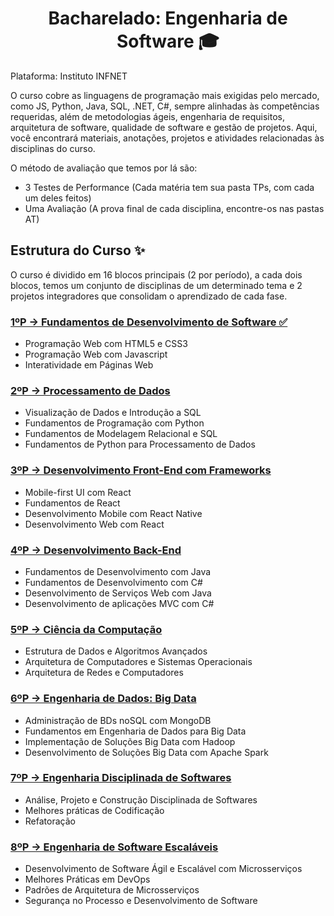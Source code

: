 <h1 align=center> Bacharelado: Engenharia de Software 🎓 </h1>

Plataforma: Instituto INFNET

O curso cobre as linguagens de programação mais exigidas pelo mercado, como JS, Python, Java, SQL, .NET, C#, sempre alinhadas às competências requeridas, além de metodologias ágeis, engenharia de requisitos, arquitetura de software, qualidade de software e gestão de projetos. Aqui, você encontrará materiais, anotações, projetos e atividades relacionadas às disciplinas do curso.

O método de avaliação que temos por lá são:
  - 3 Testes de Performance (Cada matéria tem sua pasta TPs, com cada um deles feitos)
  - Uma Avaliação (A prova final de cada disciplina, encontre-os nas pastas AT)

<h2> Estrutura do Curso ✨ </h2>

O curso é dividido em 16 blocos principais (2 por período), a cada dois blocos, temos um conjunto de disciplinas de um determinado tema e 2 projetos integradores que consolidam o aprendizado de cada fase.

<h3><a href="./1ºP - Fundamentos de Desenvolvimento de Software">1ºP -> Fundamentos de Desenvolvimento de Software ✅ </a></h3>

  - Programação Web com HTML5 e CSS3
  - Programação Web com Javascript
  - Interatividade em Páginas Web

<h3><a href="./2ºP - Processamento de Dados">2ºP -> Processamento de Dados </a></h3>

  - Visualização de Dados e Introdução a SQL
  - Fundamentos de Programação com Python
  - Fundamentos de Modelagem Relacional e SQL
  - Fundamentos de Python para Processamento de Dados

<h3><a href="./3ºP - Desenvolvimento Front-End com Frameworks">3ºP -> Desenvolvimento Front-End com Frameworks </a></h3>

  - Mobile-first UI com React
  - Fundamentos de React
  - Desenvolvimento Mobile com React Native
  - Desenvolvimento Web com React

<h3><a href="./4ºP - Desenvolvimento Back-End">4ºP -> Desenvolvimento Back-End </a></h3>

  - Fundamentos de Desenvolvimento com Java
  - Fundamentos de Desenvolvimento com C#
  - Desenvolvimento de Serviços Web com Java
  - Desenvolvimento de aplicações MVC com C#

<h3><a href="./5ºP - Ciência da Computação">5ºP -> Ciência da Computação </a></h3>

  - Estrutura de Dados e Algoritmos Avançados
  - Arquitetura de Computadores e Sistemas Operacionais
  - Arquitetura de Redes e Computadores

<h3><a href="./6ºP - Engenharia de Dados - Big Data">6ºP -> Engenharia de Dados: Big Data </a></h3>

  - Administração de BDs noSQL com MongoDB
  - Fundamentos em Engenharia de Dados para Big Data
  - Implementação de Soluções Big Data com Hadoop
  - Desenvolvimento de Soluções Big Data com Apache Spark
  
<h3><a href="./7ºP - Engenharia Disciplinada de Softwares">7ºP -> Engenharia Disciplinada de Softwares </a></h3>

  - Análise, Projeto e Construção Disciplinada de Softwares
  - Melhores práticas de Codificação
  - Refatoração

<h3><a href="./8ºP - Engenharia de Software Escaláveis">8ºP -> Engenharia de Software Escaláveis </a></h3>

  - Desenvolvimento de Software Ágil e Escalável com Microsserviços
  - Melhores Práticas em DevOps
  - Padrões de Arquitetura de Microsserviços
  - Segurança no Processo e Desenvolvimento de Software
